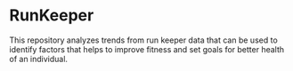 # RunKeeper
This repository analyzes trends from run keeper data that can be used to identify factors that helps to improve fitness and set goals for better health of an individual.

